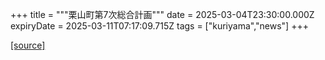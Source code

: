 +++
title = """栗山町第7次総合計画"""
date = 2025-03-04T23:30:00.000Z
expiryDate = 2025-03-11T07:17:09.715Z
tags = ["kuriyama","news"]
+++


[[source]](https://www.town.kuriyama.hokkaido.jp/soshiki/31/21905.html)
